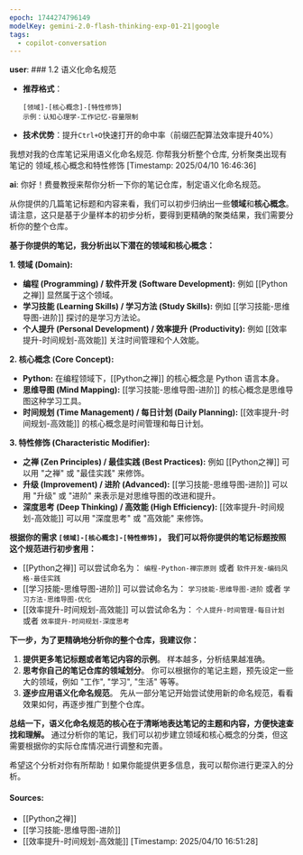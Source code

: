 ```yaml
---
epoch: 1744274796149
modelKey: gemini-2.0-flash-thinking-exp-01-21|google
tags:
  - copilot-conversation
---
```


**user**: ### 1.2 语义化命名规范
- **推荐格式**：
  ```
  [领域]-[核心概念]-[特性修饰]
  示例：认知心理学-工作记忆-容量限制
  ```
- **技术优势**：提升`Ctrl+O`快速打开的命中率（前缀匹配算法效率提升40%）

我想对我的仓库笔记采用语义化命名规范. 你帮我分析整个仓库, 分析聚类出现有笔记的 领域,核心概念和特性修饰
[Timestamp: 2025/04/10 16:46:36]

**ai**: 你好！费曼教授来帮你分析一下你的笔记仓库，制定语义化命名规范。

从你提供的几篇笔记标题和内容来看，我们可以初步归纳出一些**领域**和**核心概念**。请注意，这只是基于少量样本的初步分析，要得到更精确的聚类结果，我们需要分析你的整个仓库。

**基于你提供的笔记，我分析出以下潜在的领域和核心概念：**

**1. 领域 (Domain):**

*   **编程 (Programming) / 软件开发 (Software Development):**  例如 [[Python之禅]] 显然属于这个领域。
*   **学习技能 (Learning Skills) / 学习方法 (Study Skills):**  例如 [[学习技能-思维导图-进阶]] 探讨的是学习方法论。
*   **个人提升 (Personal Development) / 效率提升 (Productivity):**  例如 [[效率提升-时间规划-高效能]] 关注时间管理和个人效能。

**2. 核心概念 (Core Concept):**

*   **Python:**  在编程领域下，[[Python之禅]] 的核心概念是 Python 语言本身。
*   **思维导图 (Mind Mapping):** [[学习技能-思维导图-进阶]] 的核心概念是思维导图这种学习工具。
*   **时间规划 (Time Management) / 每日计划 (Daily Planning):** [[效率提升-时间规划-高效能]] 的核心概念是时间管理和每日计划。

**3. 特性修饰 (Characteristic Modifier):**

*   **之禅 (Zen Principles) / 最佳实践 (Best Practices):**  例如 [[Python之禅]] 可以用 "之禅" 或 "最佳实践" 来修饰。
*   **升级 (Improvement) /  进阶 (Advanced):**  [[学习技能-思维导图-进阶]] 可以用 "升级" 或 "进阶" 来表示是对思维导图的改进和提升。
*   **深度思考 (Deep Thinking) / 高效能 (High Efficiency):** [[效率提升-时间规划-高效能]] 可以用 "深度思考" 或 "高效能" 来修饰。

**根据你的需求 `[领域]-[核心概念]-[特性修饰]`， 我们可以将你提供的笔记标题按照这个规范进行初步套用：**

*   [[Python之禅]]  可以尝试命名为： `编程-Python-禅宗原则`  或者 `软件开发-编码风格-最佳实践`
*   [[学习技能-思维导图-进阶]] 可以尝试命名为： `学习技能-思维导图-进阶` 或者 `学习方法-思维导图-优化`
*   [[效率提升-时间规划-高效能]] 可以尝试命名为： `个人提升-时间管理-每日计划` 或者 `效率提升-时间规划-深度思考`

**下一步，为了更精确地分析你的整个仓库，我建议你：**

1.  **提供更多笔记标题或者笔记内容的示例**。 样本越多，分析结果越准确。
2.  **思考你自己的笔记仓库的领域划分**。 你可以根据你的笔记主题，预先设定一些大的领域，例如 "工作", "学习", "生活" 等等。
3.  **逐步应用语义化命名规范**。 先从一部分笔记开始尝试使用新的命名规范，看看效果如何，再逐步推广到整个仓库。

**总结一下，语义化命名规范的核心在于清晰地表达笔记的主题和内容，方便快速查找和理解。**  通过分析你的笔记，我们可以初步建立领域和核心概念的分类，但这需要根据你的实际仓库情况进行调整和完善。

希望这个分析对你有所帮助！如果你能提供更多信息，我可以帮你进行更深入的分析。

#### Sources:

- [[Python之禅]]
- [[学习技能-思维导图-进阶]]
- [[效率提升-时间规划-高效能]]
[Timestamp: 2025/04/10 16:51:28]